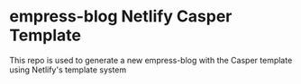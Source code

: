 # empress-blog Netlify Casper Template  

This repo is used to generate a new empress-blog with the Casper template using Netlify's template system

